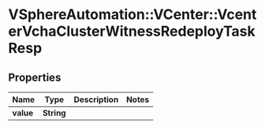 # VSphereAutomation::VCenter::VcenterVchaClusterWitnessRedeployTaskResp

## Properties
Name | Type | Description | Notes
------------ | ------------- | ------------- | -------------
**value** | **String** |  | 


